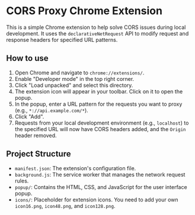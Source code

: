 # CORS Proxy Chrome Extension

This is a simple Chrome extension to help solve CORS issues during local development. It uses the `declarativeNetRequest` API to modify request and response headers for specified URL patterns.

## How to use

1.  Open Chrome and navigate to `chrome://extensions/`.
2.  Enable "Developer mode" in the top right corner.
3.  Click "Load unpacked" and select this directory.
4.  The extension icon will appear in your toolbar. Click on it to open the popup.
5.  In the popup, enter a URL pattern for the requests you want to proxy (e.g., `*://api.example.com/*`).
6.  Click "Add".
7.  Requests from your local development environment (e.g., `localhost`) to the specified URL will now have CORS headers added, and the `Origin` header removed.

## Project Structure

- `manifest.json`: The extension's configuration file.
- `background.js`: The service worker that manages the network request rules.
- `popup/`: Contains the HTML, CSS, and JavaScript for the user interface popup.
- `icons/`: Placeholder for extension icons. You need to add your own `icon16.png`, `icon48.png`, and `icon128.png`.
